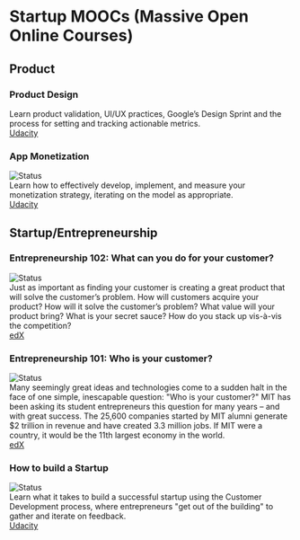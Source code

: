 # Startup MOOCs (Massive Open Online Courses)

## Product
### Product Design
Learn product validation, UI/UX practices, Google’s Design Sprint and the process for setting and tracking actionable metrics.  
[Udacity](https://www.udacity.com/course/product-design--ud509)

### App Monetization
![Status](https://img.shields.io/badge/status-done-brightgreen.svg)  
Learn how to effectively develop, implement, and measure your monetization strategy, iterating on the model as appropriate.  
[Udacity](https://www.udacity.com/course/app-monetization--ud518)

## Startup/Entrepreneurship
### Entrepreneurship 102: What can you do for your customer?
![Status](https://img.shields.io/badge/status-done-brightgreen.svg)  
Just as important as finding your customer is creating a great product that will solve the customer’s problem.  How will customers acquire your product?  How will it solve the customer’s problem? What value will your product bring?  What is your secret sauce?  How do you stack up vis-à-vis the competition?  
[edX](https://www.edx.org/course/entrepreneurship-102-what-can-you-do-mitx-15-390-2x-0)

### Entrepreneurship 101: Who is your customer?
![Status](https://img.shields.io/badge/status-done-brightgreen.svg)  
Many seemingly great ideas and technologies come to a sudden halt in the face of one simple, inescapable question:
"Who is your customer?"
MIT has been asking its student entrepreneurs this question for many years – and with great success. The 25,600 companies started by MIT alumni generate $2 trillion in revenue and have created 3.3 million jobs. If MIT were a country, it would be the 11th largest economy in the world.  
[edX](https://www.edx.org/course/entrepreneurship-101-who-customer-mitx-15-390-1x-0)

### How to build a Startup
![Status](https://img.shields.io/badge/status-done-brightgreen.svg)  
Learn what it takes to build a successful startup using the Customer Development process, where entrepreneurs "get out of the building" to gather and iterate on feedback.  
[Udacity](https://www.udacity.com/course/how-to-build-a-startup--ep245)
